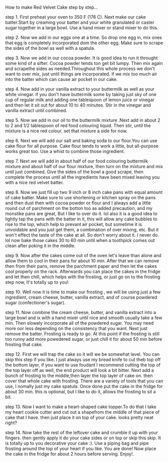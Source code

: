 How to make Red Velvet Cake step by step...

step 1. First preheat your oven to 350 F (176 C). Next make our cake batter.Start by creaming your batter and your white granulated or caster sugar together in a large bowl. Use a hand mixer or stand mixer to do this.

step 2. Now we add in our eggs one at a time. So drop one egg in, mix ones that egg is completely incorporated 
dom the other egg. Make sure to scrape the sides of the bowl as well with a spatula.

step 3. Now we add in our cocoa powder. It is good idea to run it throught some kind of a sifter. Cocoa powder tends
ton get bit lumpy. Then mix again and scrapethe sides as needed.Throughout this whole process we don't want to over mix, just until things are incorporated. if we mix too much air into the batter which can cause air pocket in our cake.

step 4. Now add in your vanilla extract to your buttermilk as well as your white vinegar. if you don't have buttermilk some by taking just sky of one cup of regular milk and adding one tablespoon of lemon juice or vinegar
and then let it sit out for about 10 to 40 minutes. Stir in the vinegar and vanilla extract until combined.

step 5. Now we add in our oil to the buttermilk mixture .Next add in about 2 to 2 and 1/2 tablespoon of red food colouring liquid. Then stir, until the mixture is a nice red colour. set that mixture a side for now.

step 6. Next we will add our salt and baking soda to our flour.You can use cake flour for all purpose. Cake flour 
tends to work a little, but all-purpose works great too. Use a whist to combine those ingredient.

step 7. Next we will add in about half of our food colouring buttermilk mixture and about half of our flour mixture,
then turn on the mixture and mix until just combined. Give the sides of the bowl a good scrape, then complete the process until all the ingredients have been mixed leaving you with a nice red velvet batter.

step 8. Now we just fill up two 9 inch or 8 inch cake pans with equal amount of cake batter. Make sure to use shortening or kitchen spray on the pans and then dust then with cocoa powder or flour and I always add a little round cut of parchment on the botton too as added precaution, and my monstike pans are great, But I like to over do it. lol also it is a good idea to lightly tap the pans with the batter in it, this will allow any cake bubbles to rise to the top, which help to prevant air pocket, but sometime it is unvoidable and you just get them, a combination of over mixing, etc. But it won't effect the taste of the cake at all. So don't worry about it. I never do. lol now bake those cakes 30 to 60 min until when a toothpick comes out clean after poking it in the middle.

step 9. Now after the cakes come out of the oven let's leave than alone and allow them to cool in their pans for about 10 min. After that we can remove then from their pans, remove the parchment paper and then let the cakes cool properly on the rack. Afterwards you can place the cakes in the fridge and let then chill, which helps with the frosting, or just go on to the frosting step now, It's totally up to you!

step 10. Well now it is time to make our frosting , we will be using just a few ingredient, cream cheese, butter, vanilla extract, and of course powdered sugar (confectioner's sugar).

step 11. Now combine the cream cheese, butter, and vanilla extract into a large bowl and ix with a hand mixer until nice and smooth usually take a few min. Then slowely incorporate all of the powdered sugar. You may need more oor less depending on the consistency that you want. Next just remove the batter. Frosting  is ready to go. At this point if the frosting is still too runny add more powedered sugar, or just chill it for about 50 min before frosting that cake.

step 12. First we will trap the cake so it will we be somewhat level. You can skip this step if you like. I just always use my bread knife to cut theb top off the bottom layer, if you want to use foudant I recommend cutting the top of the top layer off as well, the end product will look a bit bitter. Next add a bunch of frosting to the middle,then layer the top layer of cake on. then cover that whole cake with frosting. There are a variety of tools that you can use, I nomally just my cake spatula. Once done put the cake in the fridge for about 30 min. this is optional, but I like to do it, allows the frosting to sit a bit.

step 13. Now I want to make a heart-shaped cake topper.To do that I take my heart cookie cutter and cut out a shapefrom the middle of that piece of cake that I have. then just place it on top of your cake. looks pretty neat right? 

step 14. Now take the rest of the leftover cake and crumble it up with your fingers. then gently apply it do your cake sides or on top or skip this skip. It is totally up to you decorative your cake :). Use a piping bag and pipe frosting around the top of your heart if you like. You are done! Now place the cake in the fridge for about 2 hours before serving. Enjoy!.

